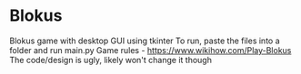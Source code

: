 # Blokus
Blokus game with desktop GUI using tkinter
To run, paste the files into a folder and run main.py
Game rules - https://www.wikihow.com/Play-Blokus
The code/design is ugly, likely won't change it though
